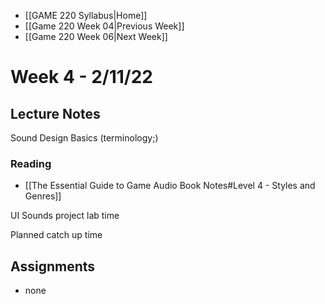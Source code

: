 - [[GAME 220 Syllabus|Home]]
- [[Game 220 Week 04|Previous Week]]
- [[Game 220 Week 06|Next Week]]

# Week 4 - 2/11/22

## Lecture Notes
Sound Design Basics (terminology;)

### Reading
- [[The Essential Guide to Game Audio Book Notes#Level 4 - Styles and Genres]]

UI Sounds project lab time

Planned catch up time

## Assignments
- none